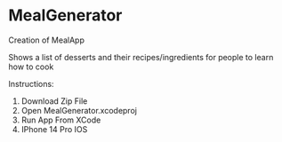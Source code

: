 # MealGenerator
Creation of MealApp

Shows a list of desserts and their recipes/ingredients for people to learn how to cook

Instructions:
  1. Download Zip File
  2. Open MealGenerator.xcodeproj
  3. Run App From XCode
  4. IPhone 14 Pro IOS 
